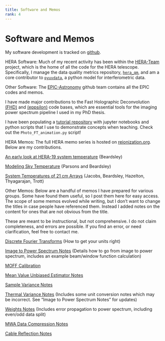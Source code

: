 ```yaml
---
title: Software and Memos
rank: 4
---
```

# Software and Memos
My software development is tracked on [github](https://github.com/adampbeardsley).

HERA Software:
Much of my recent activity has been within the [HERA-Team](https://github.com/HERA-Team)
project, which is the home of all the code for the HERA telescope. Specifically,
I manage the data quality metrics repository, [`hera_qm`](https://github.com/HERA-Team/hera_qm),
and am a core contributor to [`pyuvdata`](https://github.com/HERA-Team/pyuvdata),
a python model for interferometric data.

Other Software:
The [EPIC-Astronomy](https://github.com/epic-astronomy) github team contains all
the EPIC codes and memos.

I have made major contributions to the Fast Holographic Deconvolution [(FHD)](https://github.com/EoRImaging/FHD) and [(eppsilon)](https://github.com/EoRImaging/eppsilon) code bases, which are essential tools for the imaging power spectrum pipeline I used in my PhD thesis.

I have been populating a [tutorial repository](https://github.com/adampbeardsley/tutorials) with jupyter notebooks and python scripts that I use to demonstrate concepts when teaching. Check out the `Photo_FT_animation.py` script!

HERA Memos:
The full HERA memo series is hosted on [reionization.org](http://reionization.org/). Below are my contributions.

[An early look at HERA-19 system temperature](http://reionization.org/wp-content/uploads/2017/04/HERA19_Tsys_3April2017.pdf) (Beardsley)

[Modeling Sky Temperature](http://reionization.org/wp-content/uploads/2013/03/HERA_34_Modeling_Sky_Temperature.pdf) (Parsons and Beardsley)

[System Temperatures of 21 cm Arrays](http://reionization.org/wp-content/uploads/2015/01/Tsys_memo_v1.pdf) (Jacobs, Beardsley, Hazelton, Thyagarajan, Trott)

Other Memos:
Below are a handful of memos I have prepared for various groups. Some have found them useful, so I post them here for easy access. The scope of some memos evolved while writing, but I don’t want to change the titles in case people have referenced them. Instead I added notes on the content for ones that are not obvious from the title.

These are meant to be instructional, but not comprehensive. I do not claim completeness, and errors are possible. If you find an error, or need clarification, feel free to contact me.

[Discrete Fourier Transforms](https://www.dropbox.com/s/fwh5elnx6daz4l8/FT_Memo.pdf)
(How to get your units right)

[Image to Power Spectrum Notes](https://www.dropbox.com/s/g8dnbpcy8l2vcom/image_to_PS_notes.pdf)
(Details how to go from image to power spectrum, includes an example beam/window function calculation)

[MOFF Calibration](https://www.dropbox.com/s/y0k9ahzaat8vzlc/MOFF_cal.pdf)

[Mean Value Unbiased Estimator Notes](https://www.dropbox.com/s/aai0c91neaffgef/MVUE_notes.pdf)

[Sample Variance Notes](https://www.dropbox.com/s/gy7ulaugsyjj7d6/sample_variance_notes.pdf)

[Thermal Variance Notes](https://www.dropbox.com/s/f5vorrr16dfpo17/thermal_variance_notes.pdf)
(Includes some unit conversion notes which may be incorrect. See “Image to Power Spectrum Notes” for updates)

[Weights Notes](https://www.dropbox.com/s/yz2z4q1v70hq7m3/weights_notes.pdf)
(Includes error propagation to power spectrum, including even/odd data split)

[MWA Data Compression Notes](https://www.dropbox.com/s/filcukpqfkverxw/compression_notes.pdf)

[Cable Reflection Notes](https://www.dropbox.com/s/qeibdok201gbd9z/reflection_notes.pdf?dl=0)
